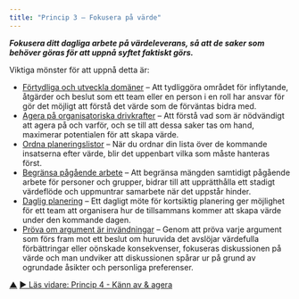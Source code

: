 ```yaml
---
title: "Princip 3 – Fokusera på värde"
---
```




**_Fokusera ditt dagliga arbete på värdeleverans, så att de saker som behöver göras för att uppnå syftet faktiskt görs._**

Viktiga mönster för att uppnå detta är:

-   [Förtydliga och utveckla domäner](clarify-and-develop-domains.html) – Att tydliggöra området för inflytande, åtgärder och beslut som ett team eller en person i en roll har ansvar för gör det möjligt att förstå det värde som de förväntas bidra med.
-   [Agera på organisatoriska drivkrafter](respond-to-organizational-drivers.html) – Att förstå vad som är nödvändigt att agera på och varför, och se till att dessa saker tas om hand, maximerar potentialen för att skapa värde.
-   [Ordna planeringslistor](prioritize-backlogs.html) – När du ordnar din lista över de kommande insatserna efter värde, blir det uppenbart vilka som måste hanteras först.
-   [Begränsa pågående arbete](limit-work-in-progress.html) – Att begränsa mängden samtidigt pågående arbete för personer och grupper, bidrar till att upprätthålla ett stadigt värdeflöde och uppmuntrar samarbete när det uppstår hinder.
-   [Daglig planering](daily-standup.html) – Ett dagligt möte för kortsiktig planering ger möjlighet för ett team att organisera hur de tillsammans kommer att skapa värde under den kommande dagen.
-   [Pröva om argument är invändningar](test-arguments-qualify-as-objections.html) – Genom att pröva varje argument som förs fram mot ett beslut om huruvida det avslöjar värdefulla förbättringar eller oönskade konsekvenser, fokuseras diskussionen på värde och man undviker att diskussionen spårar ur på grund av ogrundade åsikter och personliga preferenser.


<div class="bottom-nav">
<a href="navigation.html" title="Upp: Tre principer för navigering">▲</a> <a href="sense-respond.html" title="Läs vidare: Princip 4 - Känn av &amp; agera">▶ Läs vidare: Princip 4 - Känn av &amp; agera</a>
</div>


<script type="text/javascript">
Mousetrap.bind('g n', function() {
    window.location.href = 'sense-respond.html';
    return false;
});
</script>

